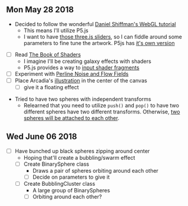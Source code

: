 ## Mon May 28 2018

* Decided to follow the wonderful [Daniel Shiffman's WebGL tutorial](https://www.youtube.com/playlist?list=PLRqwX-V7Uu6bPhi8sS1hHJ77n3zRO9FR_)
    - This means I'll utilize P5.js
    - I want to have [those three.js sliders](http://workshop.chromeexperiments.com/examples/gui/#1--Basic-Usage), so I can fiddle around some parameters to fine tune the artwork. P5js has [it's own version](https://github.com/bitcraftlab/p5.gui)
* [ ] Read [The Book of Shaders](https://thebookofshaders.com/)
    - I imagine I'll be creating galaxy effects with shaders
    - P5.js provides a way to [input shader fragments](https://p5js.org/reference/#/p5/loadShader)
* [ ] Experiment with [Perline Noise and Flow Fields](https://www.youtube.com/watch?v=sor1nwNIP9A)
* [ ] Place Arcadia's [illustration](images/sad%20person.png) in the center of the canvas
    - [ ] give it a floating effect
* Tried to have two spheres with independent transforms
    - Relearned that you need to utilize `push()` and `pop()` to have two different spheres have two different transforms. Otherwise, [two spheres will be attached to each other](https://niu.moe/@ilovecomputers/100105609310505240).

## Wed June 06 2018

* [ ] Have bunched up black spheres zipping around center
    - Hoping that'll create a bubbling/swarm effect
    - [ ] Create BinarySphere class
        + Draws a pair of spheres orbiting around each other
        + [ ] Decide on parameters to give it
    - [ ] Create BubblingCluster class
        + A large group of BinarySpheres
        + [ ] Orbiting around each other?
